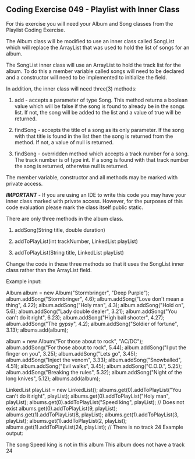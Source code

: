 ## Coding Exercise 049 - Playlist with Inner Class

For this exercise you will need your Album and Song classes from the Playlist Coding Exercise.

The Album class will be modified to use an inner class called SongList which will replace the ArrayList that was used to hold the list of songs for an album.

The SongList inner class will use an ArrayList to hold the track list for the album. To do this a member variable called songs will need to be declared and a constructor will need to be implemented to initialize the field.

In addition, the inner class will need three(3) methods:

1) add - accepts a parameter of type Song. This method returns a boolean value which will be false if the song is found to already be in the songs list. If not, the song will be added to the list and a value of true will be returned.

2) findSong - accepts the title of a song as its only parameter. If the song with that title is found in the list then the song is returned from the method. If not, a value of null is returned.

3) findSong - overridden method which accepts a track number for a song. The track number is of type int. If a song is found with that track number the song is returned, otherwise null is returned.

The member variable, constructor and all methods may be marked with private access.

***IMPORTANT*** - If you are using an IDE to write this code you may have your inner class marked with private access. However, for the purposes of this code evaluation please mark the class itself public static.



There are only three methods in the album class.

1) addSong(String title, double duration)

2) addToPlayList(int trackNumber, LinkedList<Song> playList)

3) addToPlayList(String title, LinkedList<Song> playList)

Change the code in these three methods so that it uses the SongList inner class rather than the ArrayList field.



Example input:

Album album = new Album("Stormbringer", "Deep Purple");
album.addSong("Stormbringer", 4.6);
album.addSong("Love don't mean a thing", 4.22);
album.addSong("Holy man", 4.3);
album.addSong("Hold on", 5.6);
album.addSong("Lady double dealer", 3.21);
album.addSong("You can't do it right", 6.23);
album.addSong("High ball shooter", 4.27);
album.addSong("The gypsy", 4.2);
album.addSong("Soldier of fortune", 3.13);
albums.add(album);
 
album = new Album("For those about to rock", "AC/DC");
album.addSong("For those about to rock", 5.44);
album.addSong("I put the finger on you", 3.25);
album.addSong("Lets go", 3.45);
album.addSong("Inject the venom", 3.33);
album.addSong("Snowballed", 4.51);
album.addSong("Evil walks", 3.45);
album.addSong("C.O.D.", 5.25);
album.addSong("Breaking the rules", 5.32);
album.addSong("Night of the long knives", 5.12);
albums.add(album);
 
LinkedList<Song> playList = new LinkedList<Song>();
albums.get(0).addToPlayList("You can't do it right", playList);
albums.get(0).addToPlayList("Holy man", playList);
albums.get(0).addToPlayList("Speed king", playList);  // Does not exist
albums.get(0).addToPlayList(9, playList);
albums.get(1).addToPlayList(8, playList);
albums.get(1).addToPlayList(3, playList);
albums.get(1).addToPlayList(2, playList);
albums.get(1).addToPlayList(24, playList);  // There is no track 24
Example output:

The song Speed king is not in this album
This album does not have a track 24
